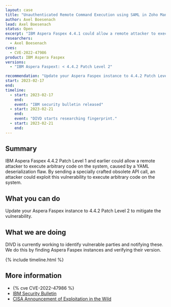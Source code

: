 ```yaml
---
layout: case
title: "Unauthenticated Remote Command Execution using SAML in Zoho ManageEngine"
author: Axel Boesenach
lead: Axel Boesenach
status: Open
excerpt: "IBM Aspera Faspex 4.4.1 could allow a remote attacker to execute arbitrary code on the system, caused by a YAML deserialization flaw. By sending a specially crafted obsolete API call, an attacker could exploit this vulnerability to execute arbitrary code on the system."
researchers:
  - Axel Boesenach
cves:
  - CVE-2022-47986
product: IBM Aspera Faspex
versions:
  - "IBM Aspera Faspext: < 4.4.2 Patch Level 2"

recommendation: "Update your Aspera Faspex instance to 4.4.2 Patch Level 2 to mitigate the vulnerability."
start: 2023-02-17
end:
timeline:
  - start: 2023-02-17
    end:
    event: "IBM security bulletin released"
  - start: 2023-02-21
    end:
    event: "DIVD starts researching fingerprint."
  - start: 2023-02-21
    end:
---
```


## Summary

IBM Aspera Faspex 4.4.2 Patch Level 1 and earlier could allow a remote attacker to execute arbitrary code on the system, caused by a YAML deserialization flaw. By sending a specially crafted obsolete API call, an attacker could exploit this vulnerability to execute arbitrary code on the system.

## What you can do

Update your Aspera Faspex instance to 4.4.2 Patch Level 2 to mitigate the vulnerability.

## What we are doing

DIVD is currently working to identify vulnerable parties and notifying these. We do this by finding Aspera Faspex instances and verifying their version.

{% include timeline.html %}

## More information

- {% cve CVE-2022-47986 %}
- [IBM Security Bulletin](https://www.ibm.com/support/pages/node/6952319)
- [CISA Announcement of Exploitation in the Wild](https://www.cisa.gov/uscert/ncas/current-activity/2023/02/21/cisa-adds-three-known-exploited-vulnerabilities-catalog)
